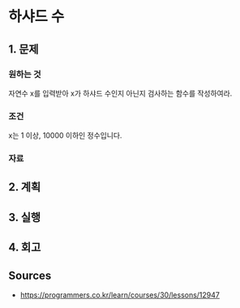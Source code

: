 # 하샤드 수

## 1. 문제

### 원하는 것

자연수 x를 입력받아 x가 하샤드 수인지 아닌지 검사하는 함수를 작성하여라.

### 조건

x는 1 이상, 10000 이하인 정수입니다.

### 자료

## 2. 계획

## 3. 실행

## 4. 회고

## Sources

* <https://programmers.co.kr/learn/courses/30/lessons/12947>